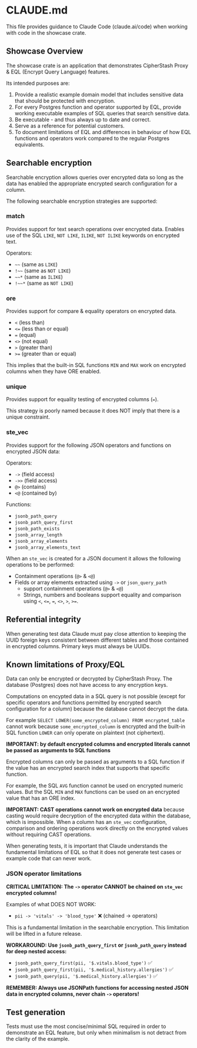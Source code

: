 # CLAUDE.md

This file provides guidance to Claude Code (claude.ai/code) when working with code in the showcase crate.

## Showcase Overview

The showcase crate is an application that demonstrates CipherStash Proxy & EQL (Encrypt Query Language) features.

Its intended purposes are:

1. Provide a realistic example domain model that includes sensitive data that should be protected with encryption.
2. For every Postgres function and operator supported by EQL, provide working executable examples of SQL queries that   search sensitive data.
3. Be executable - and thus always up to date and correct.
4. Serve as a reference for potential customers.
5. To document limitations of EQL and differences in behaviour of how EQL functions and operators work compared to the regular Postgres equivalents.

## Searchable encryption

Searchable encryption allows queries over encrypted data so long as the data has enabled the appropriate encrypted search configuration for a column.

The following searchable encryption strategies are supported:

### match

Provides support for text search operations over encrypted data. Enables use of the SQL `LIKE`, `NOT LIKE`, `ILIKE`, `NOT ILIKE` keywords on encrypted text.

Operators:

- `~~` (same as `LIKE`)
- `!~~` (same as `NOT LIKE`)
- `~~*` (same as `ILIKE`)
- `!~~*` (same as `NOT LIKE`)

### ore

Provides support for compare & equality operators on encrypted data.

- `<`  (less than)
- `<=` (less than or equal)
- `=`  (equal)
- `<>` (not equal)
- `>`  (greater than)
- `>=` (greater than or equal)

This implies that the built-in SQL functions `MIN` and `MAX` work on encrypted columns when they have ORE enabled.

### unique

Provides support for equality testing of encrypted columns (`=`).

This strategy is poorly named because it does NOT imply that there is a unique constraint.

### ste_vec

Provides support for the following JSON operators and functions on encrypted JSON data:

Operators:

- `->`  (field access)
- `->>` (field access)
- `@>`  (contains)
- `<@`  (contained by)

Functions:

- `jsonb_path_query`
- `jsonb_path_query_first`
- `jsonb_path_exists`
- `jsonb_array_length`
- `jsonb_array_elements`
- `jsonb_array_elements_text`

When an `ste_vec` is created for a JSON document it allows the following operations to be performed:

- Containment operations (`@>` & `<@`)
- Fields or array elements extracted using `->` or `json_query_path`
  - support containment operations (`@>` & `<@`)
  - Strings, numbers and booleans support equality and comparison using `<`, `<=`, `=`, `<>`, `>`, `>=`.

## Referential integrity

When generating test data Claude must pay close attention to keeping the UUID foreign keys consistent between different tables and those contained in encrypted columns. Primary keys must always be UUIDs.

## Known limitations of Proxy/EQL

Data can only be encrypted or decrypted by CipherStash Proxy. The database (Postgres) does not have access to any encryption keys.

Computations on encypted data in a SQL query is not possible (except for specific operators and functions permitted by encrypted search configuration for a column) because the database cannot decrypt the data.

For example `SELECT LOWER(some_encrypted_column) FROM encrypted_table` cannot work because `some_encrypted_column` is encrypted and the built-in SQL function `LOWER` can only operate on plaintext (not ciphertext).

**IMPORTANT: by default encrypted columns and encrypted literals cannot be passed as arguments to SQL functions**

Encrypted columns can only be passed as arguments to a SQL function if the value has an encrypted search index that supports that specific function.

For example, the SQL `AVG` function cannot be used on encrypted numeric values. But the SQL `MIN` and `MAX` functions can be used on an encrypted value that has an ORE index.

**IMPORTANT: CAST operations cannot work on encrypted data** because casting would require decryption of the encrypted data within the database, which is impossible. When a column has an `ste_vec` configuration, comparison and ordering operations work directly on the encrypted values without requiring CAST operations.

When generating tests, it is important that Claude understands the fundamental limitations of EQL so that it does not generate test cases or example code that can never work.

### JSON operator limitations

**CRITICAL LIMITATION: The `->` operator CANNOT be chained on `ste_vec` encrypted columns!**

Examples of what DOES NOT WORK:

- `pii -> 'vitals' -> 'blood_type'` ❌ (chained -> operators)

This is a fundamental limitation in the searchable encryption. This limitation will be lifted in a future release.

**WORKAROUND: Use `jsonb_path_query_first` or `jsonb_path_query` instead for deep nested access:**
- `jsonb_path_query_first(pii, '$.vitals.blood_type')` ✅
- `jsonb_path_query_first(pii, '$.medical_history.allergies')` ✅
- `jsonb_path_query(pii, '$.medical_history.allergies')` ✅

**REMEMBER: Always use JSONPath functions for accessing nested JSON data in encrypted columns, never chain `->` operators!**


## Test generation

Tests must use the most concise/minimal SQL required in order to demonstrate an EQL feature, but only when minimalism is not detract from the clarity of the example.